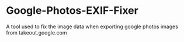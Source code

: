 # Google-Photos-EXIF-Fixer
A tool used to fix the image data when exporting google photos images from takeout.google.com
